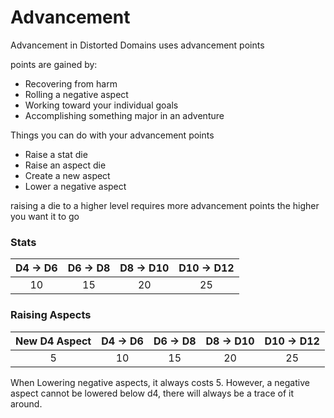 # Advancement

Advancement in Distorted Domains uses advancement points

points are gained by:
- Recovering from harm
- Rolling a negative aspect
- Working toward your individual goals
- Accomplishing something major in an adventure

Things you can do with your advancement points
- Raise a stat die
- Raise an aspect die
- Create a new aspect
- Lower a negative aspect

raising a die to a higher level requires more advancement points the higher you want it to go

### Stats
 D4 -> D6 | D6 -> D8 | D8 -> D10 | D10 -> D12
 :------: | :------: | :-------: | :--------:
 10       | 15       | 20        | 25

### Raising Aspects
New D4 Aspect | D4 -> D6 | D6 -> D8 | D8 -> D10 | D10 -> D12
:-----------: | :------: | :------: | :-------: | :--------:
5             | 10       | 15       | 20        | 25

When Lowering negative aspects, it always costs 5. However, a negative aspect cannot be lowered below d4, there will always be a trace of it around.
